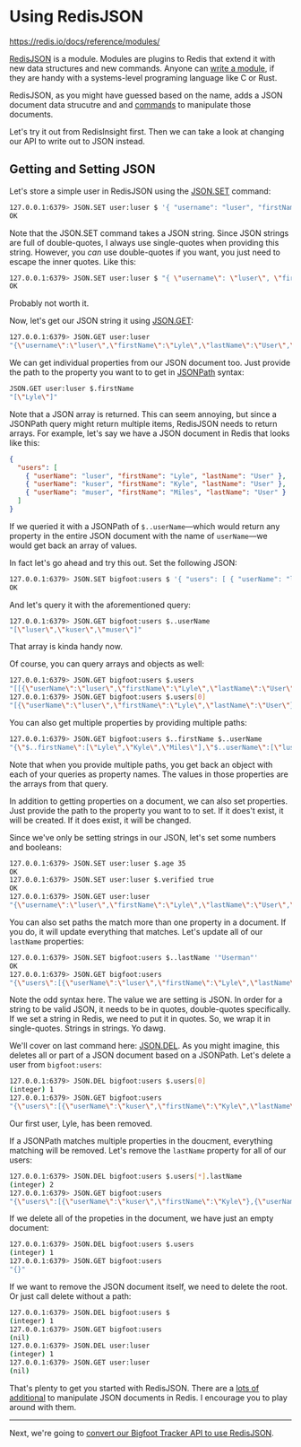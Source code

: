 # Using RedisJSON #

https://redis.io/docs/reference/modules/

[RedisJSON](https://redis.io/docs/stack/json/) is a module. Modules are plugins to Redis that extend it with new data structures and new commands. Anyone can [write a module](https://redis.io/docs/reference/modules/), if they are handy with a systems-level programing language like C or Rust.

RedisJSON, as you might have guessed based on the name, adds a JSON document data strucutre and and [commands](https://redis.io/commands/?group=json) to manipulate those documents.

Let's try it out from RedisInsight first. Then we can take a look at changing our API to write out to JSON instead.

## Getting and Setting JSON ##

Let's store a simple user in RedisJSON using the [JSON.SET](https://redis.io/commands/json.set/) command:

```bash
127.0.0.1:6379> JSON.SET user:luser $ '{ "username": "luser", "firstName": "Lyle", "lastName": "User" }'
OK
```

Note that the JSON.SET command takes a JSON string. Since JSON strings are full of double-quotes, I always use single-quotes when providing this string. However, you *can* use double-quotes if you want, you just need to escape the inner quotes. Like this:

```bash
127.0.0.1:6379> JSON.SET user:luser $ "{ \"username\": \"luser\", \"firstName\": \"Lyle\", \"lastName\": \"User\" }"
OK
```

Probably not worth it.

Now, let's get our JSON string it using [JSON.GET](https://redis.io/commands/json.get/):

```bash
127.0.0.1:6379> JSON.GET user:luser
"{\"username\":\"luser\",\"firstName\":\"Lyle\",\"lastName\":\"User\",\"age\":35,\"admin\":false,\"occupation\":null}"
```

We can get individual properties from our JSON document too. Just provide the path to the property you want to to get in [JSONPath](https://redis.io/docs/stack/json/path/) syntax:

```bash
JSON.GET user:luser $.firstName
"[\"Lyle\"]"
```

Note that a JSON array is returned. This can seem annoying, but since a JSONPath query might return multiple items, RedisJSON needs to return arrays. For example, let's say we have a JSON document in Redis that looks like this:

```json
{
  "users": [
    { "userName": "luser", "firstName": "Lyle", "lastName": "User" },
    { "userName": "kuser", "firstName": "Kyle", "lastName": "User" },
    { "userName": "muser", "firstName": "Miles", "lastName": "User" }
  ]
}
```

If we queried it with a JSONPath of `$..userName`—which would return any property in the entire JSON document with the name of `userName`—we would get back an array of values.

In fact let's go ahead and try this out. Set the following JSON:

```bash
127.0.0.1:6379> JSON.SET bigfoot:users $ '{ "users": [ { "userName": "luser", "firstName": "Lyle", "lastName": "User" }, { "userName": "kuser", "firstName": "Kyle", "lastName": "User" }, { "userName": "muser", "firstName": "Miles", "lastName": "User" } ] }'
OK
```

And let's query it with the aforementioned query:

```bash
127.0.0.1:6379> JSON.GET bigfoot:users $..userName
"[\"luser\",\"kuser\",\"muser\"]"
```

That array is kinda handy now.

Of course, you can query arrays and objects as well:

```bash
127.0.0.1:6379> JSON.GET bigfoot:users $.users
"[[{\"userName\":\"luser\",\"firstName\":\"Lyle\",\"lastName\":\"User\"},{\"userName\":\"kuser\",\"firstName\":\"Kyle\",\"lastName\":\"User\"},{\"userName\":\"muser\",\"firstName\":\"Miles\",\"lastName\":\"User\"}]]"
127.0.0.1:6379> JSON.GET bigfoot:users $.users[0]
"[{\"userName\":\"luser\",\"firstName\":\"Lyle\",\"lastName\":\"User\"}]"
```

You can also get multiple properties by providing multiple paths:

```bash
127.0.0.1:6379> JSON.GET bigfoot:users $..firstName $..userName
"{\"$..firstName\":[\"Lyle\",\"Kyle\",\"Miles\"],\"$..userName\":[\"luser\",\"kuser\",\"muser\"]}"
```

Note that when you provide multiple paths, you get back an object with each of your queries as property names. The values in those properties are the arrays from that query.

In addition to getting properties on a document, we can also set properties. Just provide the path to the property you want to to set. If it does't exist, it will be created. If it does exist, it will be changed.

Since we've only be setting strings in our JSON, let's set some numbers and booleans:

```bash
127.0.0.1:6379> JSON.SET user:luser $.age 35
OK
127.0.0.1:6379> JSON.SET user:luser $.verified true
OK
127.0.0.1:6379> JSON.GET user:luser
"{\"username\":\"luser\",\"firstName\":\"Lyle\",\"lastName\":\"User\",\"age\":35,\"verified\":true}"
```

You can also set paths the match more than one property in a document. If you do, it will update everything that matches. Let's update all of our `lastName` properties:

```bash
127.0.0.1:6379> JSON.SET bigfoot:users $..lastName '"Userman"'
OK
127.0.0.1:6379> JSON.GET bigfoot:users
"{\"users\":[{\"userName\":\"luser\",\"firstName\":\"Lyle\",\"lastName\":\"Userman\"},{\"userName\":\"kuser\",\"firstName\":\"Kyle\",\"lastName\":\"Userman\"},{\"userName\":\"muser\",\"firstName\":\"Miles\",\"lastName\":\"Userman\"}]}"
```

Note the odd syntax here. The value we are setting is JSON. In order for a string to be valid JSON, it needs to be in quotes, double-quotes specifically. If we set a string in Redis, we need to put it in quotes. So, we wrap it in single-quotes. Strings in strings. Yo dawg.

We'll cover on last command here: [JSON.DEL](https://redis.io/commands/json.del/). As you might imagine, this deletes all or part of a JSON document based on a JSONPath. Let's delete a user from `bigfoot:users`:

```bash
127.0.0.1:6379> JSON.DEL bigfoot:users $.users[0]
(integer) 1
127.0.0.1:6379> JSON.GET bigfoot:users
"{\"users\":[{\"userName\":\"kuser\",\"firstName\":\"Kyle\",\"lastName\":\"Userman\"},{\"userName\":\"muser\",\"firstName\":\"Miles\",\"lastName\":\"Userman\"}]}"
```

Our first user, Lyle, has been removed.

If a JSONPath matches multiple properties in the doucment, everything matching will be removed. Let's remove the `lastName` property for all of our users:

```bash
127.0.0.1:6379> JSON.DEL bigfoot:users $.users[*].lastName
(integer) 2
127.0.0.1:6379> JSON.GET bigfoot:users
"{\"users\":[{\"userName\":\"kuser\",\"firstName\":\"Kyle\"},{\"userName\":\"muser\",\"firstName\":\"Miles\"}]}"
```

If we delete all of the propeties in the document, we have just an empty document:

```bash
127.0.0.1:6379> JSON.DEL bigfoot:users $.users
(integer) 1
127.0.0.1:6379> JSON.GET bigfoot:users
"{}"
```

If we want to remove the JSON document itself, we need to delete the root. Or just call delete without a path:

```bash
127.0.0.1:6379> JSON.DEL bigfoot:users $
(integer) 1
127.0.0.1:6379> JSON.GET bigfoot:users
(nil)
127.0.0.1:6379> JSON.DEL user:luser
(integer) 1
127.0.0.1:6379> JSON.GET user:luser
(nil)
```

That's plenty to get you started with RedisJSON. There are a [lots of additional](https://redis.io/commands/?group=json) to manipulate JSON documents in Redis. I encourage you to play around with them.

----------------------------------------

Next, we're going to [convert our Bigfoot Tracker API to use RedisJSON]((15-HASHES-TO-JSON.md)).
